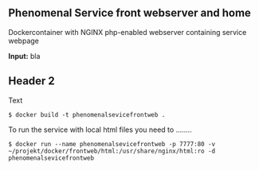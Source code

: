 
## Phenomenal Service front webserver and home

Dockercontainer with NGINX php-enabled webserver containing service webpage

<strong>Input:</strong> bla

## Header 2

Text

```
$ docker build -t phenomenalsevicefrontweb .
```

To run the service with local html files you need to ........

```
$ docker run --name phenomenalsevicefrontweb -p 7777:80 -v ~/projekt/docker/frontweb/html:/usr/share/nginx/html:ro -d phenomenalsevicefrontweb
```
